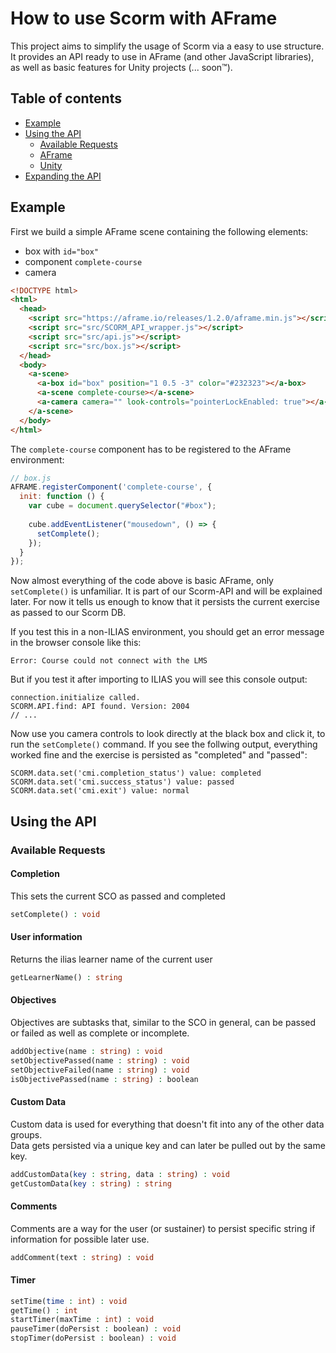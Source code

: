 # How to use Scorm with AFrame

This project aims to simplify the usage of Scorm via a easy to use structure. It provides an API ready to use in AFrame (and other JavaScript libraries), as well as basic features for Unity projects (... soon™). 

## Table of contents

* [Example](example)
* [Using the API](using-the-api)
  * [Available Requests](available-requests)
  * [AFrame](aFrame)
  * [Unity](unity)
* [Expanding the API](expanding-the-api)

## Example

First we build a simple AFrame scene containing the following elements:
 - box with `id="box"` 
 - component `complete-course`
 - camera
```html
<!DOCTYPE html>
<html>
  <head> 
    <script src="https://aframe.io/releases/1.2.0/aframe.min.js"></script>
    <script src="src/SCORM_API_wrapper.js"></script>
    <script src="src/api.js"></script>
    <script src="src/box.js"></script>
  </head>
  <body>
    <a-scene>
      <a-box id="box" position="1 0.5 -3" color="#232323"></a-box>
      <a-scene complete-course></a-scene>
      <a-camera camera="" look-controls="pointerLockEnabled: true"></a-camera>
    </a-scene>
  </body>
</html>
```
The `complete-course` component has to be registered to the AFrame environment:
```js
// box.js
AFRAME.registerComponent('complete-course', {
  init: function () {
    var cube = document.querySelector("#box");
    
    cube.addEventListener("mousedown", () => {
      setComplete();
    });
  }
});
```
Now almost everything of the code above is basic AFrame, only `setComplete()` is unfamiliar. It is part of our Scorm-API and will be explained later. For now it tells us enough to know that it persists the current exercise as passed to our Scorm DB.

If you test this in a non-ILIAS environment, you should get an error message in the browser console like this:
```console
Error: Course could not connect with the LMS
```

But if you test it after importing to ILIAS you will see this console output: 
```console
connection.initialize called.
SCORM.API.find: API found. Version: 2004
// ...
```

Now use you camera controls to look directly at the black box and click it, to run the `setComplete()` command. If you see the follwing output, everything worked fine and the exercise is persisted as "completed" and "passed":
```console
SCORM.data.set('cmi.completion_status') value: completed
SCORM.data.set('cmi.success_status') value: passed
SCORM.data.set('cmi.exit') value: normal
```

## Using the API

### Available Requests
#### Completion
This sets the current SCO as passed and completed
```php 
setComplete() : void
```

#### User information
Returns the ilias learner name of the current user
```php 
getLearnerName() : string
```

#### Objectives
Objectives are subtasks that, similar to the SCO in general,
can be passed or failed as well as complete or incomplete.
```php 
addObjective(name : string) : void
setObjectivePassed(name : string) : void
setObjectiveFailed(name : string) : void
isObjectivePassed(name : string) : boolean
```

#### Custom Data
Custom data is used for everything that doesn't fit into any of the other data groups.  
Data gets persisted via a unique key and can later be pulled out by the same key.
```php 
addCustomData(key : string, data : string) : void
getCustomData(key : string) : string
```

#### Comments
Comments are a way for the user (or sustainer) to persist specific string if information for possible later use.
```php 
addComment(text : string) : void
```

#### Timer
```php 
setTime(time : int) : void 
getTime() : int
startTimer(maxTime : int) : void
pauseTimer(doPersist : boolean) : void
stopTimer(doPersist : boolean) : void
```